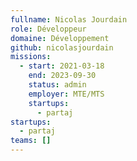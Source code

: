 ```yaml
---
fullname: Nicolas Jourdain
role: Développeur
domaine: Développement
github: nicolasjourdain
missions:
  - start: 2021-03-18
    end: 2023-09-30
    status: admin
    employer: MTE/MTS
    startups:
      - partaj
startups:
  - partaj
teams: []
---
```

